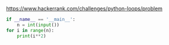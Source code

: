 https://www.hackerrank.com/challenges/python-loops/problem


```python
if __name__ == '__main__':
    n = int(input())
for i in range(n):
    print(i**2)    

```
